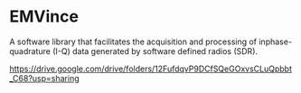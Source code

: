 # EMVince

A software library that facilitates the acquisition and processing of inphase-quadrature (I-Q) data generated by software defined radios (SDR).

https://drive.google.com/drive/folders/12FufdqvP9DCfSQeGOxvsCLuQpbbt_C68?usp=sharing
